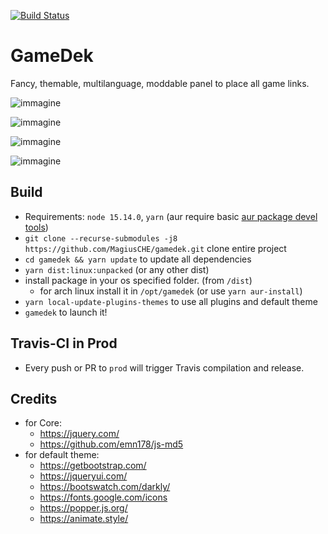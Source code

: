 [![Build Status](https://travis-ci.org/MagiusCHE/gamedek.svg?branch=prod)](https://travis-ci.org/MagiusCHE/gamedek)

# GameDek
Fancy, themable, multilanguage, moddable panel to place all game links.

![immagine](https://user-images.githubusercontent.com/46496052/116122893-a1011100-a6c2-11eb-8446-49a992aec9ae.png)

![immagine](https://user-images.githubusercontent.com/46496052/116122955-afe7c380-a6c2-11eb-974c-5875b0a21cd5.png)

![immagine](https://user-images.githubusercontent.com/46496052/116123009-c0983980-a6c2-11eb-97e5-d92912836dee.png)

![immagine](https://user-images.githubusercontent.com/46496052/116123083-dd347180-a6c2-11eb-9a1f-3872ddbf4155.png)

## Build
- Requirements: `node 15.14.0`, `yarn` (aur require basic [aur package devel tools](https://wiki.archlinux.org/title/creating_packages))
- `git clone --recurse-submodules -j8 https://github.com/MagiusCHE/gamedek.git` clone entire project
- `cd gamedek && yarn update` to update all dependencies
- `yarn dist:linux:unpacked` (or any other dist)
- install package in your os specified folder. (from `/dist`)
  - for arch linux install it in `/opt/gamedek` (or use `yarn aur-install`)
- `yarn local-update-plugins-themes` to use all plugins and default theme
- `gamedek` to launch it!

## Travis-CI in Prod
- Every push or PR to `prod` will trigger Travis compilation and release.

## Credits
- for Core:
  - https://jquery.com/
  - https://github.com/emn178/js-md5
- for default theme:
  - https://getbootstrap.com/
  - https://jqueryui.com/
  - https://bootswatch.com/darkly/
  - https://fonts.google.com/icons
  - https://popper.js.org/
  - https://animate.style/

